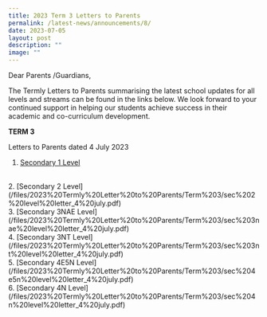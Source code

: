 ```yaml
---
title: 2023 Term 3 Letters to Parents
permalink: /latest-news/announcements/8/
date: 2023-07-05
layout: post
description: ""
image: ""
---
```

Dear Parents /Guardians,

The Termly Letters to Parents summarising the latest school updates for all levels and streams can be found in the links below. We look forward to your continued support in helping our students achieve success in their academic and co-curriculum development.

**TERM 3**

Letters to Parents dated 4 July 2023
<br>
1. [Secondary 1 Level](/files/2023%20Termly%20Letter%20to%20Parents/Term%203/sec%201%20level%20letter_4%20july.pdf)
<br>
2. [Secondary 2 Level](/files/2023%20Termly%20Letter%20to%20Parents/Term%203/sec%202%20level%20letter_4%20july.pdf)
<br>
3. [Secondary 3NAE Level](/files/2023%20Termly%20Letter%20to%20Parents/Term%203/sec%203nae%20level%20letter_4%20july.pdf)
<br>
4. [Secondary 3NT Level](/files/2023%20Termly%20Letter%20to%20Parents/Term%203/sec%203nt%20level%20letter_4%20july.pdf)
<br>
5. [Secondary 4E5N Level](/files/2023%20Termly%20Letter%20to%20Parents/Term%203/sec%204e5n%20level%20letter_4%20july.pdf)
<br>
6. [Secondary 4N Level](/files/2023%20Termly%20Letter%20to%20Parents/Term%203/sec%204n%20level%20letter_4%20july.pdf)<br>